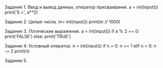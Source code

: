 Задание 1. Ввод и вывод данных, оператор присваивания.
a = int(input())
print('S =', a**2)

Задание 2. Целые числа. 
m= int(input())
print(m // 1000)

Задание 3. Логические выражения.
a = int(input())
if a % 2 == 0:
    print('FALSE')
else:
    print('TRUE')
    
Задание 4. Условный оператор.
n = int(input())
if n > 0:
    n += 1
elif n < 0:
    n -= 2
print(n)

Задание 5.
